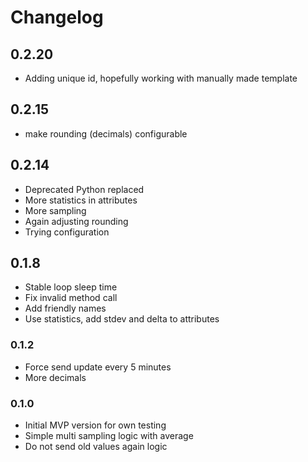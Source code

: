 # Changelog

## 0.2.20
- Adding unique id, hopefully working with manually made template

## 0.2.15

- make rounding (decimals) configurable

## 0.2.14

- Deprecated Python replaced
- More statistics in attributes
- More sampling
- Again adjusting rounding
- Trying configuration

## 0.1.8

- Stable loop sleep time
- Fix invalid method call
- Add friendly names
- Use statistics, add stdev and delta to attributes

### 0.1.2

- Force send update every 5 minutes
- More decimals

### 0.1.0

- Initial MVP version for own testing
- Simple multi sampling logic with average
- Do not send old values again logic
